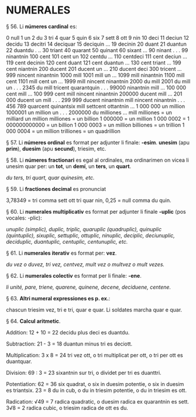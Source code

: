 # NUMERALES

§ 56. Li **númeres cardinal** es:

0 null 
1 un 
2 du 
3 tri 
4 quar 
5 quin 
6 six 
7 sett 
8 ott 
9 nin 
10 deci 
11 deciun 
12 decidu 
13 decitri 
14 deciquar 
15 deciquin 
... 
19 decinin 
20 duant 
21 duantun 
22 duantdu 
. .. 
30 triant 
40 quarant 
50 quinant 
60 sixant 
... 
90 ninant 
. . . 
99 ninantnin 
100 cent 
101 cent un 
102 centdu
... 
110 centdeci 
111 cent deciun 
... 
119 cent decinin 
120 cent duant 
121 cent duantun 
... 
130 cent triant 
... 
199 cent niantnin 
200 ducent 
201 ducent un 
... 
210 ducent deci 
300 tricent 
... 
999 nincent ninantnin 
1000 mill 
1001 mill un 
... 
1099 mill ninantnin 
1100 mill cent 
1101 mill cent un 
... 
1999 mill nincent ninantnin 
2000 du mill 2001 du mill un 
. . . 
2345 du mill tricent quarantquin 
. . . 
99000 ninantnin mill 
... 
100 000 cent mill 
... 
100 999 cent mill nincent ninantnin 
200000 ducent mill 
... 
201 000 ducent un mill 
. . . 
299 999 ducent ninantnin mill nincent ninantnin 
. . .
456 789 quarcent quinantsix mill settcent ottantnin 
... 
1 000 000 un million 
1000001 un million un 
. . . 
2000000 du milliones 
...
mill milliones = un milliard
un million milliones = un billion
1 000000 = un million
1 000 0002 = 1 000000000000 = un billion
1 000 0003 = un million billiones = un trillion
1 000 0004 = un million trilliones = un quadrillion

§ 57. Li **númeres ordinal** es format per adjunter li finale: **-esim**. **unesim** (apu **prim**), **duesim** (apu **secund**), triesim, etc.

§ 58. Li **númeres fractionari** es egal al ordinales, ma ordinarimen on vicea li unesim quar per: un **tot**, un **demí**, un **ters**, un **quart**.

_du ters, tri quart, quar quinesim, etc._

§ 59. Li **fractiones decimal** es pronunciat

3,78349 = tri comma sett ott tri quar nin,
0,25 = null comma du quin.

§ 60. Li **numerales multiplicativ** es format per adjunter li finale
**-uplic** (pos vocales: -plic):

_unuplic (simplic), duplic, triplic, quaruplic (quadruplic), quinuplic (quintuplic), sixuplic, settuplic, ottuplic, ninuplic, deciplic, deciunuplic, deciduplic, duantuplic, centuplic, centunuplic, etc._

§ 61. Li **numerales iterativ** es format per: **vez**.

_du vez o duvez, tri vez, centvez, mult vez o multvez o mult vezes._

§ 62. Li **numerales colectiv** es format per li finale: **-ene**.

_li unité, pare, triene, quarene, quinene, decene, deciduene, centene._

§ 63. **Altri numeral expressiones es p. ex.**:

chascun triesim vez, tri e tri, quar e quar. Li soldates marcha quar e quar.

§ 64. **Calcul aritmetic**.

Addition: 12 + 10 = 22 decidu plus deci es duantdu.

Subtraction: 21 - 3 = 18 duantun minus tri es deciott.

Multiplication: 3 x 8 = 24 tri vez ott, o tri multiplicat per ott, o tri per ott es duantquar.

Division: 69 : 3 = 23 sixantnin sur tri, o dividet per tri es duanttri.

Potentiation: 62 = 36 six quadrat, o six in duesim potentie, o six in duesim es triantsix.
23 = 8 du in cub, o du in triesim potentie, o du in triesim es ott.

Radication: √49 = 7 radica quadratic, o duesim radica ex quarantnin es sett.
3√8 = 2 radica cubic, o triesim radica de ott es du.
